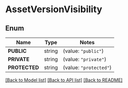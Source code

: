 # AssetVersionVisibility

## Enum

Name | Type | Notes
------------ | ------------- | -------------
**PUBLIC** | string | (value: `"public"`)
**PRIVATE** | string | (value: `"private"`)
**PROTECTED** | string | (value: `"protected"`)


[[Back to Model list]](../README.md#documentation-for-models) [[Back to API list]](../README.md#documentation-for-api-endpoints) [[Back to README]](../README.md)


